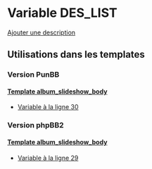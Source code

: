 # Variable DES_LIST
[Ajouter une description](https://fa-tvars.appspot.com/var/DES_LIST)

## Utilisations dans les templates

### Version PunBB

#### [Template album_slideshow_body](punbb/album_slideshow_body.md)
* [Variable &agrave; la ligne 30](../punbb/album_slideshow_body.tpl#L30)

### Version phpBB2

#### [Template album_slideshow_body](subsilver/album_slideshow_body.md)
* [Variable &agrave; la ligne 29](../subsilver/album_slideshow_body.tpl#L29)